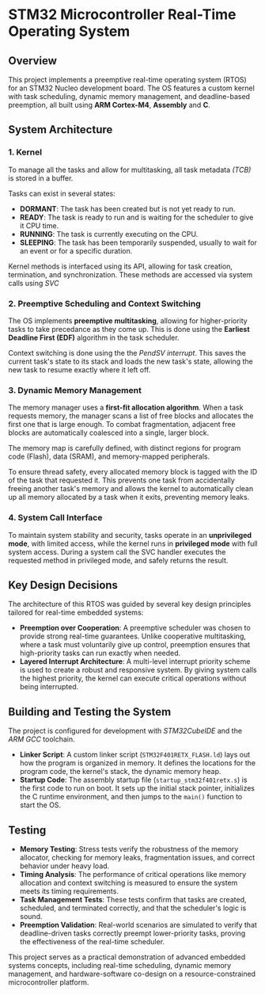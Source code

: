 # STM32 Microcontroller Real-Time Operating System

## Overview

This project implements a preemptive real-time operating system (RTOS) for an STM32 Nucleo development board. The OS features a custom kernel with task scheduling, dynamic memory management, and deadline-based preemption, all built using **ARM Cortex-M4**, **Assembly** and **C**.

## System Architecture

### 1. Kernel

To manage all the tasks and allow for multitasking, all task metadata _(TCB)_ is stored in a buffer.

Tasks can exist in several states:
- **DORMANT**: The task has been created but is not yet ready to run.
- **READY**: The task is ready to run and is waiting for the scheduler to give it CPU time.
- **RUNNING**: The task is currently executing on the CPU.
- **SLEEPING**: The task has been temporarily suspended, usually to wait for an event or for a specific duration.

Kernel methods is interfaced using its API, allowing for task creation, termination, and synchronization. These methods are accessed via system calls using _SVC_

### 2. Preemptive Scheduling and Context Switching

The OS implements **preemptive multitasking**, allowing for  higher-priority tasks to take precedance as they come up. This is done using the **Earliest Deadline First (EDF)** algorithm in the task scheduler.

Context switching is done using the the _PendSV interrupt_. This saves the current task's state to its stack and loads the new task's state, allowing the new task to resume exactly where it left off.

### 3. Dynamic Memory Management

The memory manager uses a **first-fit allocation algorithm**. When a task requests memory, the manager scans a list of free blocks and allocates the first one that is large enough. To combat fragmentation, adjacent free blocks are automatically coalesced into a single, larger block.

The memory map is carefully defined, with distinct regions for program code (Flash), data (SRAM), and memory-mapped peripherals.

To ensure thread safety, every allocated memory block is tagged with the ID of the task that requested it. This prevents one task from accidentally freeing another task's memory and allows the kernel to automatically clean up all memory allocated by a task when it exits, preventing memory leaks.

### 4. System Call Interface

To maintain system stability and security, tasks operate in an **unprivileged mode**, with limited access, while the kernel runs in **privileged mode** with full system access. During a system call the SVC handler executes the requested method in privileged mode, and safely returns the result. 


## Key Design Decisions

The architecture of this RTOS was guided by several key design principles tailored for real-time embedded systems:

-   **Preemption over Cooperation**: A preemptive scheduler was chosen to provide strong real-time guarantees. Unlike cooperative multitasking, where a task must voluntarily give up control, preemption ensures that high-priority tasks can run exactly when needed.
-   **Layered Interrupt Architecture**: A multi-level interrupt priority scheme is used to create a robust and responsive system. By giving system calls the highest priority, the kernel can execute critical operations without being interrupted.

## Building and Testing the System

The project is configured for development with _STM32CubeIDE_ and the _ARM GCC_ toolchain.

-   **Linker Script**: A custom linker script (`STM32F401RETX_FLASH.ld`) lays out how the program is organized in memory. It defines the locations for the program code, the kernel's stack, the dynamic memory heap.
-   **Startup Code**: The assembly startup file (`startup_stm32f401retx.s`) is the first code to run on boot. It sets up the initial stack pointer, initializes the C runtime environment, and then jumps to the `main()` function to start the OS.


## Testing

-   **Memory Testing**: Stress tests verify the robustness of the memory allocator, checking for memory leaks, fragmentation issues, and correct behavior under heavy load.
-   **Timing Analysis**: The performance of critical operations like memory allocation and context switching is measured to ensure the system meets its timing requirements.
-   **Task Management Tests**: These tests confirm that tasks are created, scheduled, and terminated correctly, and that the scheduler's logic is sound.
-   **Preemption Validation**: Real-world scenarios are simulated to verify that deadline-driven tasks correctly preempt lower-priority tasks, proving the effectiveness of the real-time scheduler.

This project serves as a practical demonstration of advanced embedded systems concepts, including real-time scheduling, dynamic memory management, and hardware-software co-design on a resource-constrained microcontroller platform.
